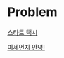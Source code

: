 # Problem

[스타트 택시](https://www.acmicpc.net/problem/19238)

[미세먼지 안녕!](https://www.acmicpc.net/problem/17144)
